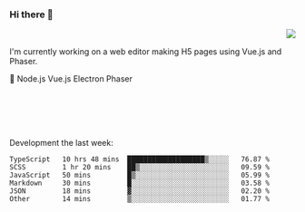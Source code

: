 ### Hi there 👋

<img align="right" src="https://github-readme-stats.vercel.app/api?username=jasonpanggo"/>

<br>
<p align="left">
I'm currently working on a web editor making H5 pages using Vue.js and Phaser.
</p>
<p align="left">
📖 Node.js Vue.js Electron Phaser
</p>
<br>
<br>
<br>
<br>

Development the last week:
<!--START_SECTION:waka-->

```text
TypeScript   10 hrs 48 mins  ███████████████████▒░░░░░   76.87 %
SCSS         1 hr 20 mins    ██▒░░░░░░░░░░░░░░░░░░░░░░   09.59 %
JavaScript   50 mins         █▒░░░░░░░░░░░░░░░░░░░░░░░   05.99 %
Markdown     30 mins         █░░░░░░░░░░░░░░░░░░░░░░░░   03.58 %
JSON         18 mins         ▓░░░░░░░░░░░░░░░░░░░░░░░░   02.20 %
Other        14 mins         ▒░░░░░░░░░░░░░░░░░░░░░░░░   01.77 %
```

<!--END_SECTION:waka-->

<!--
**JASONPANGGO/jasonpanggo** is a ✨ _special_ ✨ repository because its `README.md` (this file) appears on your GitHub profile.

Here are some ideas to get you started:

- 🔭 I’m currently working on ...
- 🌱 I’m currently learning ...
- 👯 I’m looking to collaborate on ...
- 🤔 I’m looking for help with ...
- 💬 Ask me about ...
- 📫 How to reach me: ...
- 😄 Pronouns: ...
- ⚡ Fun fact: ...
-->

